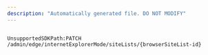 ```yaml
---
description: "Automatically generated file. DO NOT MODIFY"
---
```


```powershellv2

UnsupportedSDKPath:PATCH /admin/edge/internetExplorerMode/siteLists/{browserSiteList-id}

```